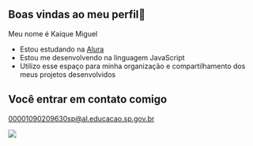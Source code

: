 ## Boas vindas ao meu perfil🥇

Meu nome é Kaíque Miguel

- Estou estudando na [Alura](https://www.alura.com.br)
- Estou me desenvolvendo na linguagem JavaScript
- Utilizo esse espaço para minha organização e compartilhamento dos meus projetos desenvolvidos

## Você entrar em contato comigo

00001090209630sp@al.educacao.sp.gov.br

![](https://media1.tenor.com/m/WniGvDdUJpcAAAAd/cyber-punk.gif)
